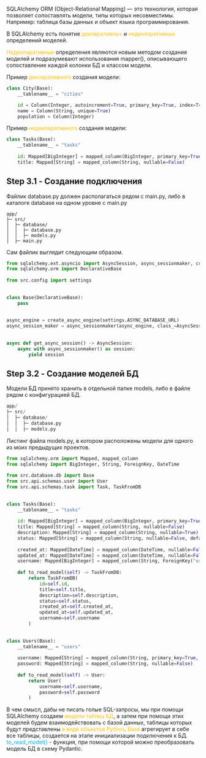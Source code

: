 SQLAlchemy ORM (Object-Relational Mapping) — это технология, которая позволяет сопоставлять модели, типы которых несовместимы. Например: таблица базы данных и объект языка программирования.

В SQLAlchemy есть понятие <span style="color:#ffc000">декларативных</span> и <span style="color:#ffc000">недекларативных</span> определений моделей.

<span style="color:#ffc000">Недекларативные</span> определения являются новым методом создания моделей и подразумевают использования mapper(), описывающего сопоставление каждой колонки БД и классом модели.

Пример <span style="color:#ffc000">декларативного</span> создания модели:
``` python
class City(Base):
    __tablename__ = "cities"

    id = Column(Integer, autoincrement=True, primary_key=True, index=True)
    name = Column(String, unique=True)
    population = Column(Integer)
```
Пример <span style="color:#ffc000">недекларативного</span> создания модели:
``` python
class Tasks(Base):  
    __tablename__ = "tasks"  
  
    id: Mapped[BigInteger] = mapped_column(BigInteger, primary_key=True, nullable=False, autoincrement=True, index=True)  
    title: Mapped[String] = mapped_column(String, nullable=False)  
```
## Step 3.1 - Создание подключения
Файлик database.py должен располагаться рядом с main.py, либо в каталоге database на одном уровне с main.py
```
app/
├─ src/
│  ├─ database/
│  │  ├─ database.py
│  │  ├─ models.py
│  ├─ main.py

```

Сам файлик выглядит следующим образом.
``` python
from sqlalchemy.ext.asyncio import AsyncSession, async_sessionmaker, create_async_engine  
from sqlalchemy.orm import DeclarativeBase  
  
from src.config import settings  
  
  
class Base(DeclarativeBase):  
    pass  
  
  
async_engine = create_async_engine(settings.ASYNC_DATABASE_URL)  
async_session_maker = async_sessionmaker(async_engine, class_=AsyncSession)  
  
  
async def get_async_session() -> AsyncSession:  
    async with async_sessionmaker() as session:  
        yield session
```

## Step 3.2 - Создание моделей БД
Модели БД принято хранить в отдельной папке models, либо в файле рядом с конфигурацией БД.
``` python
app/
├─ src/
│  ├─ database/
│  │  ├─ database.py
│  │  ├─ models.py
```

Листинг файла models.py, в котором расположены модели для одного из моих предыдущих проектов.
``` python
from sqlalchemy.orm import Mapped, mapped_column  
from sqlalchemy import BigInteger, String, ForeignKey, DateTime  
  
from src.database.db import Base  
from src.api.schemas.user import User  
from src.api.schemas.task import Task, TaskFromDB  
  
  
class Tasks(Base):  
    __tablename__ = "tasks"  
  
    id: Mapped[BigInteger] = mapped_column(BigInteger, primary_key=True, nullable=False, autoincrement=True, index=True)  
    title: Mapped[String] = mapped_column(String, nullable=False)  
    description: Mapped[String] = mapped_column(String, nullable=True)  
    status: Mapped[String] = mapped_column(String, nullable=False, default="pending")  
  
    created_at: Mapped[DateTime] = mapped_column(DateTime, nullable=False)  
    updated_at: Mapped[DateTime] = mapped_column(DateTime, nullable=False)  
    username: Mapped[BigInteger] = mapped_column(String, ForeignKey("users.username"), nullable=False)  
  
    def to_read_model(self) -> TaskFromDB:  
        return TaskFromDB(  
            id=self.id,  
            title=self.title,  
            description=self.description,  
            status=self.status,  
            created_at=self.created_at,  
            updated_at=self.updated_at,  
            username=self.username  
        )  
  
  
class Users(Base):  
    __tablename__ = "users"  
  
    username: Mapped[String] = mapped_column(String, primary_key=True, nullable=False)  
    password: Mapped[String] = mapped_column(String, nullable=False)  
  
    def to_read_model(self) -> User:  
        return User(  
            username=self.username,  
            password=self.password  
        )
```

В чем смысл, дабы не писать голые SQL-запросы, мы при помощи SQLAlchemy создаем <span style="color:#ffc000">модели</span> <span style="color:#ffc000">таблиц</span> <span style="color:#ffc000">БД</span>, а затем при помощи этих моделей будем взаимодействовать с базой данных, таблицы которых будут представлены <span style="color:#ffc000">в виде</span> <span style="color:#ffc000">объектов</span> <span style="color:#ffc000">Python</span>.
<span style="color:#ffc000">Base</span> агрегирует в себе все таблицы, создается на этапе инициализации подключения к БД.
<span style="color:#00b0f0">to_read_model</span><span style="color:#00b0f0">()</span> - функция, при помощи которой можно преобразовать модель БД в схему Pydantic.